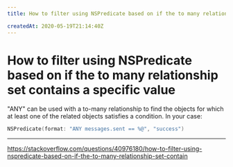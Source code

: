 ```yaml
---
title: How to filter using NSPredicate based on if the to many relationship set contains a specific value

createdAt: 2020-05-19T21:14:40Z
---
```


# How to filter using NSPredicate based on if the to many relationship set contains a specific value

"ANY" can be used with a to-many relationship to find the objects for which at least one of the related objects satisfies a condition. In your case:

```swift
NSPredicate(format: "ANY messages.sent == %@", "success")
```

---

https://stackoverflow.com/questions/40976180/how-to-filter-using-nspredicate-based-on-if-the-to-many-relationship-set-contain